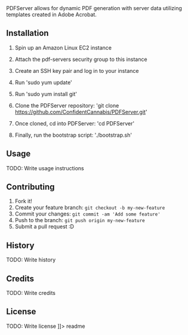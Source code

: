 <snippet>
  <content><![CDATA[
# ${1:PDFServer}

PDFServer allows for dynamic PDF generation with server data utilizing templates created in Adobe Acrobat.

## Installation

1. Spin up an Amazon Linux EC2 instance

2. Attach the pdf-servers security group to this instance

3. Create an SSH key pair and log in to your instance

4. Run 'sudo yum update'

5. Run 'sudo yum install git'

6. Clone the PDFServer repository:
'git clone https://github.com/ConfidentCannabis/PDFServer.git'

7. Once cloned, cd into PDFServer: 'cd PDFServer'

8. Finally, run the bootstrap script: './bootstrap.sh'

## Usage

TODO: Write usage instructions

## Contributing

1. Fork it!
2. Create your feature branch: `git checkout -b my-new-feature`
3. Commit your changes: `git commit -am 'Add some feature'`
4. Push to the branch: `git push origin my-new-feature`
5. Submit a pull request :D

## History

TODO: Write history

## Credits

TODO: Write credits

## License

TODO: Write license
]]></content>
  <tabTrigger>readme</tabTrigger>
</snippet>
